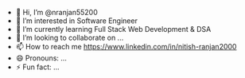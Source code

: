 - 👋 Hi, I’m @nranjan55200
- 👀 I’m interested in Software Engineer
- 🌱 I’m currently learning Full Stack Web Development & DSA
- 💞️ I’m looking to collaborate on ...
- 📫 How to reach me https://www.linkedin.com/in/nitish-ranjan2000
- 😄 Pronouns: ...
- ⚡ Fun fact: ...

<!---
nranjan55200/nranjan55200 is a ✨ special ✨ repository because its `README.md` (this file) appears on your GitHub profile.
You can click the Preview link to take a look at your changes.
--->
